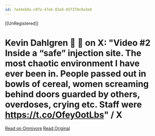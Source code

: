 ```yaml
---
id: 7a44eb9a-c07a-47eb-83a9-85f378c0a3e8
---
```

[[UnRegistered]]
# Kevin Dahlgren 🥾 🥾 on X: "Video #2 Inside a “safe” injection site. The most chaotic environment I have ever been in. People passed out in bowls of cereal, women screaming behind doors guarded by others, overdoses, crying etc. Staff were https://t.co/Ofey0otLbs" / X


[Read on Omnivore](https://omnivore.app/me/https-x-com-kevinvdahlgren-status-1766955098490695947-s-46-18e322f624a)
[Read Original](https://twitter.com/kevinvdahlgren/status/1766955098490695947)


